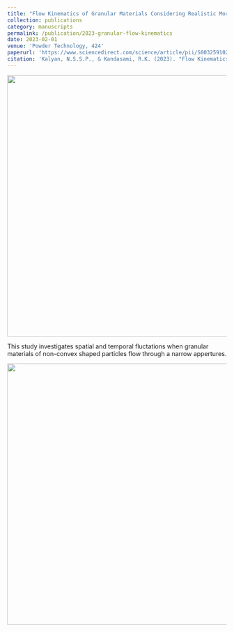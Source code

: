 ```yaml
---
title: "Flow Kinematics of Granular Materials Considering Realistic Morphology"
collection: publications
category: manuscripts
permalink: /publication/2023-granular-flow-kinematics
date: 2023-02-01
venue: 'Powder Technology, 424'
paperurl: 'https://www.sciencedirect.com/science/article/pii/S0032591023003005'
citation: 'Kalyan, N.S.S.P., & Kandasami, R.K. (2023). "Flow Kinematics of Granular Materials Considering Realistic Morphology." <i>Powder Technology</i>, 424.'
---
```


<img src="https://pkc137.github.io/sudo_template_website/images/image_1_web.png" width="600">

This study investigates spatial and temporal fluctations when granular materials of non-convex shaped particles flow through a narrow appertures.

<img src="https://pkc137.github.io/sudo_template_website/images/Velocity_flutuations.gif" width="600">
